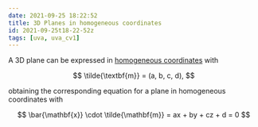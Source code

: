 ```yaml
---
date: 2021-09-25 18:22:52
title: 3D Planes in homogeneous coordinates
id: 2021-09-25t18-22-52z
tags: [uva, uva_cv1]
---
```


A 3D plane can be expressed in
[homogeneous coordinates](./2021-09-25t17-49-37z.md) with

$$
\tilde{\textbf{m}} = (a, b, c, d),
$$

obtaining the corresponding equation for a plane in homogeneous coordinates
with

$$
\bar{\mathbf{x}} \cdot \tilde{\mathbf{m}} = ax + by + cz + d = 0
$$
